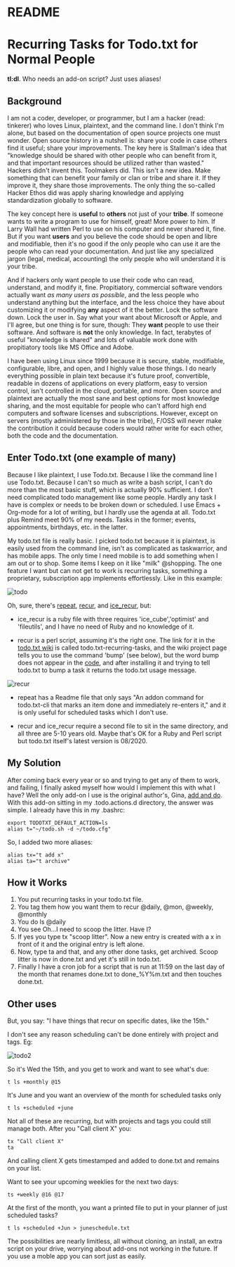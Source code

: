 README
=======

# Recurring Tasks for Todo.txt for Normal People

**tl:dl**.
Who needs an add-on script? Just uses aliases!

## Background
I am not a coder, developer, or programmer, but I am a hacker (read: tinkerer) who loves Linux, plaintext, and the command line.  I don't think I'm alone, but based on the documentation of open source projects one must wonder. Open source history in a nutshell is: share your code in case others find it useful; share your improvements.  The key here is Stallman's idea that "knowledge should be shared with other people who can benefit from it, and that important resources should be utilized rather than wasted."  Hackers didn't invent this.  Toolmakers did.  This isn't a new idea.  Make something that can benefit your family or clan or tribe and share it.  If they improve it, they share those improvements. The only thing the so-called Hacker Ethos did was apply sharing knowledge and applying standardization globally to software.

The key concept here is **useful** to **others** not just of your **tribe**.  If someone wants to write a program to use for himself, great!  More power to him.  If Larry Wall had written Perl to use on his computer and never shared it, fine.  But if you want **users** and you believe the code should be open and libre and modifiable, then it's no good if the only people who can use it are the people who can read your documentation.  And just like any specialized jargon (legal, medical, accounting) the only people who will understand it is your tribe.

And if hackers only want people to use their code who can read, understand, and modify it, fine.  Propitiatory, commercial software vendors actually want *as many users as possible*, and the less people who understand anything but the interface, and the less choice they have about customizing it or modifying **any** aspect of it the better.  Lock the software down. Lock the user in. Say what your want about Microsoft or Apple, and I'll agree, but one thing is for sure, though: They **want** people to use their software.  And software is **not** the only knowledge. In fact, terabytes of useful "knowledge is shared" and lots of valuable work done with propitiatory tools like MS Office and Adobe.

I have been using Linux since 1999 because it is secure, stable, modifiable, configurable, libre, and open, and I highly value those things.  I do nearly everything possible in plain text because it's future proof, convertible, readable in dozens of applications on every platform, easy to version control, isn't controlled in the cloud, portable, and more. Open source and plaintext are actually the most sane and best options for most knowledge sharing, and the most equitable for people who can't afford high end computers and software licenses and subscriptions. However, except on servers (mostly administered by those in the tribe), F/OSS will never make the contribution it could because coders would rather write for each other, both the code and the documentation.

## Enter Todo.txt (one example of many)

Because I like plaintext, I use Todo.txt.  Because I like the command line I use Todo.txt.  Because I can't so much as write a bash script, I can't do more than the most basic stuff, which is actually 90% sufficient.  I don't need complicated todo management like some people.  Hardly any task I have is complex or needs to be broken down or scheduled.  I use Emacs + Org-mode for a lot of writing, but I hardly use the agenda at all.  Todo.txt plus Remind meet 90% of my needs. Tasks in the former; events, appointments, birthdays, etc. in the latter.

My todo.txt file is really basic.  I picked todo.txt because it is plaintext, is easily used from the command line, isn't as complicated as taskwarrior, and has mobile apps.  The only time I need mobile is to add something when I am out or to shop.  Some items I keep on it like "milk" @shopping.  The one feature I want but can not get to work is recurring tasks, something a proprietary, subscription app implements effortlessly. Like in this example: 

![todo](https://user-images.githubusercontent.com/3229592/124200325-0f879400-daa3-11eb-81ee-39a918eea969.png)

Oh, sure, there's [repeat](https://github.com/drobertadams/todo.txt-cli-addons/tree/master/repeat), [recur](https://github.com/paulroub/todo.txt-recurring-tasks), and [ice_recur](https://github.com/rlpowell/todo-text-stuff/blob/master/ice_recur), but:

* ice_recur is a ruby file with three requires 'ice_cube','optimist' and 'fileutils', and I have no need of Ruby and no knowledge of it.

* recur is a perl script, assuming it's the right one.  The link for it in the [todo.txt wiki](https://github.com/todotxt/todo.txt-cli/wiki/Todo.sh-Add-on-Directory#recur-intelligently-add-recurring-tasks-todosh-ls1-some-task2-some-other-task3-a-third-task--2013-06-11-3-of-3-tasks-shown) is called todo.txt-recurring-tasks, and the wiki project page tells you to use the command 'bump' (see below), but the word bump does not appear in the [code](https://github.com/paulroub/todo.txt-recurring-tasks/blob/master/recur), and after installing it and trying to tell todo.txt to bump a task it returns the todo.txt usage message.

![recur](https://user-images.githubusercontent.com/3229592/124200425-51b0d580-daa3-11eb-826b-bc6dc3bc21ca.png)


* repeat has a Readme file that only says "An addon command for todo.txt-cli that marks an item done and immediately re-enters it," and it is only useful for scheduled tasks which I don't use.

* recur and ice_recur require a second file to sit in the same directory, and all three are 5-10 years old.  Maybe that's OK for a Ruby and Perl script but todo.txt itself's latest version is 08/2020.

## My Solution
After coming back every year or so and trying to get any of them to work, and failing, I finally asked myself how would I implement this with what I have?  Well the only add-on I use is the original author's, Gina, [add and do](https://github.com/todotxt/todo.txt-cli/blob/addons/.todo.actions.d/addx).  With this add-on sitting in my .todo.actions.d directory, the answer was simple. I already have this in my .bashrc:

```
export TODOTXT_DEFAULT_ACTION=ls
alias t="~/todo.sh -d ~/todo.cfg"

```
So, I added two more aliases:

```
alias tx="t add x"
alias ta="t archive"

```

## How it Works
1. You put recurring tasks in your todo.txt file.
2. You tag them how you want them to recur @daily, @mon, @weekly, @monthly
3. You do ls @daily
4. You see Oh...I need to scoop the litter.  Have I?
5. If yes you type tx "scoop litter".  Now a new entry is created with a x in front of it and the original entry is left alone.
6. Now, type ta and that, and any other done tasks, get archived.  Scoop litter is now in done.txt and yet it's still in todo.txt.
7. Finally I have a cron job for a script that is run at 11:59 on the last day of the month that renames done.txt to done_%Y%m.txt and then touches done.txt.

## Other uses
But, you say: "I have things that recur on specific dates, like the 15th."

I don't see any reason scheduling can't be done entirely with project and tags.  Eg:

![todo2](https://user-images.githubusercontent.com/3229592/124203510-e1a64d80-daaa-11eb-9f65-0f23cb0fd4f1.png)

So it's Wed the 15th, and you get to work and want to see what's due:

```
t ls +monthly @15
```

It's June and you want an overview of the month for scheduled tasks only

```
t ls +scheduled +june
```

Not all of these are recurring, but with projects and tags you could still manage both.  After you "Call client X" you:

```
tx "Call client X"
ta
```
And calling client X gets timestamped and added to done.txt and remains on your list.

Want to see your upcoming weeklies for the next two days:

```
ts +weekly @16 @17
```
At the first of the month, you want a printed file to put in your planner of just scheduled tasks?

```
t ls +scheduled +Jun > juneschedule.txt
```

The possibilities are nearly limitless, all without cloning, an install, an extra script on your drive, worrying about add-ons not working in the future.  If you use a moble app you can sort just as easily.
